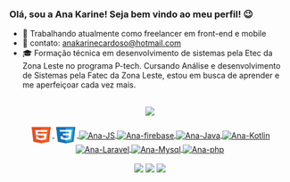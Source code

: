 ### Olá, sou a Ana Karine! Seja bem vindo ao meu perfil! 😉

- 🔭 Trabalhando atualmente como freelancer em front-end e mobile
- 📩 contato: anakarinecardoso@hotmail.com
- 🎓 Formação técnica em desenvolvimento de sistemas pela Etec da Zona Leste no programa P-tech. Cursando Análise e desenvolvimento de Sistemas pela Fatec da Zona Leste, estou em busca de aprender e me aperfeiçoar cada vez mais.
<br>
<div align="center">
  <a href="https://github.com/AnaKarineBC">
  <img height="180em" src="https://github-readme-stats.vercel.app/api?username=AnaKarineBC&show_icons=true&theme=midnight-purple&include_all_commits=true&count_private=true"/>
    <div style="display: inline_block"><br>
      <img align="center" alt="Ana-HTML" height="30" width="40" src="https://raw.githubusercontent.com/devicons/devicon/master/icons/html5/html5-original.svg">
      <img align="center" alt="Ana-CSS" height="30" width="40" src="https://raw.githubusercontent.com/devicons/devicon/master/icons/css3/css3-original.svg">
      <img align="center" alt="Ana-JS" height="30" width="40" src="https://cdn.jsdelivr.net/gh/devicons/devicon/icons/javascript/javascript-original.svg" />
      <img align="center" alt="Ana-firebase" height="30" width="40" src="https://cdn.jsdelivr.net/gh/devicons/devicon/icons/firebase/firebase-plain.svg" />
      <img align="center" alt="Ana-Java" height="30" width="40" src="https://cdn.jsdelivr.net/gh/devicons/devicon/icons/java/java-original.svg" />
      <img align="center" alt="Ana-Kotlin" height="30" width="40" src="https://cdn.jsdelivr.net/gh/devicons/devicon/icons/kotlin/kotlin-original.svg" />
      <img align="center" alt="Ana-Laravel" height="30" width="40" src="https://cdn.jsdelivr.net/gh/devicons/devicon/icons/laravel/laravel-plain.svg" />
      <img align="center" alt="Ana-Mysql" height="30" width="40" src="https://cdn.jsdelivr.net/gh/devicons/devicon/icons/mysql/mysql-original.svg" />
      <img align="center" alt="Ana-php" height="30" width="40" src="https://cdn.jsdelivr.net/gh/devicons/devicon/icons/php/php-original.svg" />
    </div>
    <br>
    <div> 
  <a href="https://www.instagram.com/aninha_bfm/" target="_blank"><img src="https://img.shields.io/badge/-Instagram-%23E4405F?style=for-the-badge&logo=instagram&logoColor=white" target="_blank"></a>
  <a href = "mailto:anakarinecadoso@gmail.com"><img src="https://img.shields.io/badge/-Gmail-%23333?style=for-the-badge&logo=gmail&logoColor=white" target="_blank"></a>
  <a href="https://www.linkedin.com/in/ana-karine-bomfim-cardoso-413473214/" target="_blank"><img src="https://img.shields.io/badge/-LinkedIn-%230077B5?style=for-the-badge&logo=linkedin&logoColor=white" target="_blank"></a> 
  </div>
</div>
